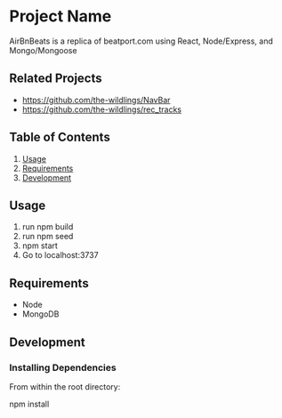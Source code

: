 # Project Name

AirBnBeats is a replica of beatport.com using React, Node/Express, and Mongo/Mongoose

## Related Projects

- https://github.com/the-wildlings/NavBar
- https://github.com/the-wildlings/rec_tracks

## Table of Contents

1. [Usage](#Usage)
1. [Requirements](#requirements)
1. [Development](#development)

## Usage

1. run npm build
2. run npm seed
3. npm start
4. Go to localhost:3737

## Requirements

- Node
- MongoDB

## Development

### Installing Dependencies

From within the root directory:

npm install
